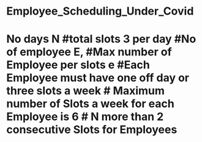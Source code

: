 # Employee_Scheduling_Under_Covid
# No days N #total slots 3 per day #No of employee E, #Max number of Employee per slots e #Each Employee must have one off day or three slots a week # Maximum number of Slots a week for each Employee is 6 # N more than 2 consecutive Slots for Employees
